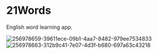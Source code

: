 # 21Words
English word learning app.

![256978659-39611ece-09b1-4aa7-8482-979ee7534833](https://github.com/Enissimu/21Words/assets/120343318/7d639f6c-5962-4f3c-81b4-6438c5ef1d95)
![256978663-312b9c41-7e07-4d3f-b680-697a63c43218](https://github.com/Enissimu/21Words/assets/120343318/c3ef63f1-385f-4af0-9245-3dd4ac2dd9ce)
